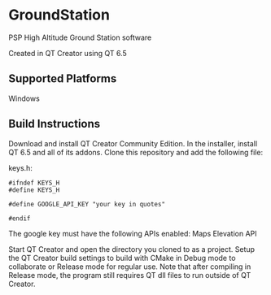 # GroundStation
PSP High Altitude Ground Station software

Created in QT Creator using QT 6.5

## Supported Platforms

Windows

## Build Instructions

Download and install QT Creator Community Edition. In the installer, install QT 6.5 and all of its addons. Clone this repository and add the following file:

keys.h:
```
#ifndef KEYS_H
#define KEYS_H

#define GOOGLE_API_KEY "your key in quotes"

#endif
```
The google key must have the following APIs enabled: Maps Elevation API

Start QT Creator and open the directory you cloned to as a project. Setup the QT Creator build settings to build with CMake in Debug mode to collaborate or Release mode for regular use. Note that after compiling in Release mode, the program still requires QT dll files to run outside of QT Creator.
